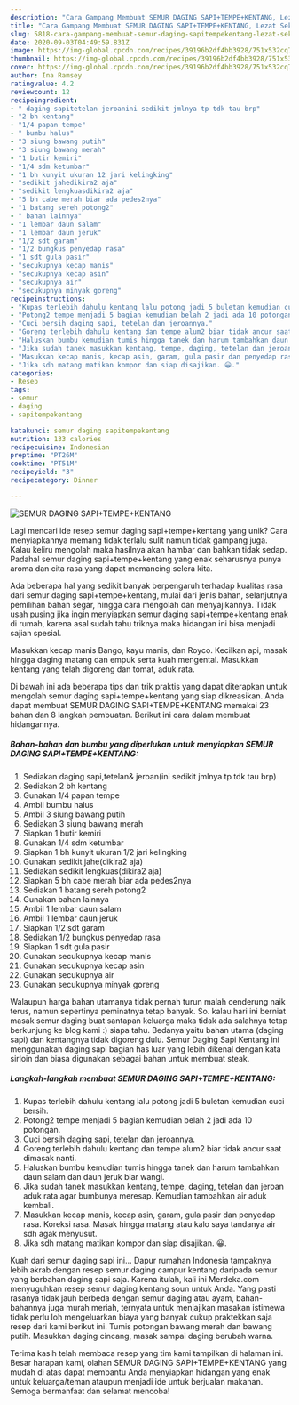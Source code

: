 ```yaml
---
description: "Cara Gampang Membuat SEMUR DAGING SAPI+TEMPE+KENTANG, Lezat Sekali"
title: "Cara Gampang Membuat SEMUR DAGING SAPI+TEMPE+KENTANG, Lezat Sekali"
slug: 5818-cara-gampang-membuat-semur-daging-sapitempekentang-lezat-sekali
date: 2020-09-03T04:49:59.831Z
image: https://img-global.cpcdn.com/recipes/39196b2df4bb3928/751x532cq70/semur-daging-sapitempekentang-foto-resep-utama.jpg
thumbnail: https://img-global.cpcdn.com/recipes/39196b2df4bb3928/751x532cq70/semur-daging-sapitempekentang-foto-resep-utama.jpg
cover: https://img-global.cpcdn.com/recipes/39196b2df4bb3928/751x532cq70/semur-daging-sapitempekentang-foto-resep-utama.jpg
author: Ina Ramsey
ratingvalue: 4.2
reviewcount: 12
recipeingredient:
- " daging sapitetelan jeroanini sedikit jmlnya tp tdk tau brp"
- "2 bh kentang"
- "1/4 papan tempe"
- " bumbu halus"
- "3 siung bawang putih"
- "3 siung bawang merah"
- "1 butir kemiri"
- "1/4 sdm ketumbar"
- "1 bh kunyit ukuran 12 jari kelingking"
- "sedikit jahedikira2 aja"
- "sedikit lengkuasdikira2 aja"
- "5 bh cabe merah biar ada pedes2nya"
- "1 batang sereh potong2"
- " bahan lainnya"
- "1 lembar daun salam"
- "1 lembar daun jeruk"
- "1/2 sdt garam"
- "1/2 bungkus penyedap rasa"
- "1 sdt gula pasir"
- "secukupnya kecap manis"
- "secukupnya kecap asin"
- "secukupnya air"
- "secukupnya minyak goreng"
recipeinstructions:
- "Kupas terlebih dahulu kentang lalu potong jadi 5 buletan kemudian cuci bersih."
- "Potong2 tempe menjadi 5 bagian kemudian belah 2 jadi ada 10 potongan."
- "Cuci bersih daging sapi, tetelan dan jeroannya."
- "Goreng terlebih dahulu kentang dan tempe alum2 biar tidak ancur saat dimasak nanti."
- "Haluskan bumbu kemudian tumis hingga tanek dan harum tambahkan daun salam dan daun jeruk biar wangi."
- "Jika sudah tanek masukkan kentang, tempe, daging, tetelan dan jeroan aduk rata agar bumbunya meresap. Kemudian tambahkan air aduk kembali."
- "Masukkan kecap manis, kecap asin, garam, gula pasir dan penyedap rasa. Koreksi rasa. Masak hingga matang atau kalo saya tandanya air sdh agak menyusut."
- "Jika sdh matang matikan kompor dan siap disajikan. 😀."
categories:
- Resep
tags:
- semur
- daging
- sapitempekentang

katakunci: semur daging sapitempekentang 
nutrition: 133 calories
recipecuisine: Indonesian
preptime: "PT26M"
cooktime: "PT51M"
recipeyield: "3"
recipecategory: Dinner

---
```



![SEMUR DAGING SAPI+TEMPE+KENTANG](https://img-global.cpcdn.com/recipes/39196b2df4bb3928/751x532cq70/semur-daging-sapitempekentang-foto-resep-utama.jpg)

Lagi mencari ide resep semur daging sapi+tempe+kentang yang unik? Cara menyiapkannya memang tidak terlalu sulit namun tidak gampang juga. Kalau keliru mengolah maka hasilnya akan hambar dan bahkan tidak sedap. Padahal semur daging sapi+tempe+kentang yang enak seharusnya punya aroma dan cita rasa yang dapat memancing selera kita.

Ada beberapa hal yang sedikit banyak berpengaruh terhadap kualitas rasa dari semur daging sapi+tempe+kentang, mulai dari jenis bahan, selanjutnya pemilihan bahan segar, hingga cara mengolah dan menyajikannya. Tidak usah pusing jika ingin menyiapkan semur daging sapi+tempe+kentang enak di rumah, karena asal sudah tahu triknya maka hidangan ini bisa menjadi sajian spesial.

Masukkan kecap manis Bango, kayu manis, dan Royco. Kecilkan api, masak hingga daging matang dan empuk serta kuah mengental. Masukkan kentang yang telah digoreng dan tomat, aduk rata.


Di bawah ini ada beberapa tips dan trik praktis yang dapat diterapkan untuk mengolah semur daging sapi+tempe+kentang yang siap dikreasikan. Anda dapat membuat SEMUR DAGING SAPI+TEMPE+KENTANG memakai 23 bahan dan 8 langkah pembuatan. Berikut ini cara dalam membuat hidangannya.

<!--inarticleads1-->

##### Bahan-bahan dan bumbu yang diperlukan untuk menyiapkan SEMUR DAGING SAPI+TEMPE+KENTANG:

1. Sediakan  daging sapi,tetelan&amp; jeroan(ini sedikit jmlnya tp tdk tau brp)
1. Sediakan 2 bh kentang
1. Gunakan 1/4 papan tempe
1. Ambil  bumbu halus
1. Ambil 3 siung bawang putih
1. Sediakan 3 siung bawang merah
1. Siapkan 1 butir kemiri
1. Gunakan 1/4 sdm ketumbar
1. Siapkan 1 bh kunyit ukuran 1/2 jari kelingking
1. Gunakan sedikit jahe(dikira2 aja)
1. Sediakan sedikit lengkuas(dikira2 aja)
1. Siapkan 5 bh cabe merah biar ada pedes2nya
1. Sediakan 1 batang sereh potong2
1. Gunakan  bahan lainnya
1. Ambil 1 lembar daun salam
1. Ambil 1 lembar daun jeruk
1. Siapkan 1/2 sdt garam
1. Sediakan 1/2 bungkus penyedap rasa
1. Siapkan 1 sdt gula pasir
1. Gunakan secukupnya kecap manis
1. Gunakan secukupnya kecap asin
1. Gunakan secukupnya air
1. Gunakan secukupnya minyak goreng


Walaupun harga bahan utamanya tidak pernah turun malah cenderung naik terus, namun sepertinya peminatnya tetap banyak. So. kalau hari ini berniat masak semur daging buat santapan keluarga maka tidak ada salahnya tetap berkunjung ke blog kami :) siapa tahu. Bedanya yaitu bahan utama (daging sapi) dan kentangnya tidak digoreng dulu. Semur Daging Sapi Kentang ini menggunakan daging sapi bagian has luar yang lebih dikenal dengan kata sirloin dan biasa digunakan sebagai bahan untuk membuat steak. 

<!--inarticleads2-->

##### Langkah-langkah membuat SEMUR DAGING SAPI+TEMPE+KENTANG:

1. Kupas terlebih dahulu kentang lalu potong jadi 5 buletan kemudian cuci bersih.
1. Potong2 tempe menjadi 5 bagian kemudian belah 2 jadi ada 10 potongan.
1. Cuci bersih daging sapi, tetelan dan jeroannya.
1. Goreng terlebih dahulu kentang dan tempe alum2 biar tidak ancur saat dimasak nanti.
1. Haluskan bumbu kemudian tumis hingga tanek dan harum tambahkan daun salam dan daun jeruk biar wangi.
1. Jika sudah tanek masukkan kentang, tempe, daging, tetelan dan jeroan aduk rata agar bumbunya meresap. Kemudian tambahkan air aduk kembali.
1. Masukkan kecap manis, kecap asin, garam, gula pasir dan penyedap rasa. Koreksi rasa. Masak hingga matang atau kalo saya tandanya air sdh agak menyusut.
1. Jika sdh matang matikan kompor dan siap disajikan. 😀.


Kuah dari semur daging sapi ini… Dapur rumahan Indonesia tampaknya lebih akrab dengan resep semur daging campur kentang daripada semur yang berbahan daging sapi saja. Karena itulah, kali ini Merdeka.com menyuguhkan resep semur daging kentang soun untuk Anda. Yang pasti rasanya tidak jauh berbeda dengan semur daging atau ayam, bahan-bahannya juga murah meriah, ternyata untuk menjajikan masakan istimewa tidak perlu loh mengeluarkan biaya yang banyak cukup praktekkan saja resep dari kami berikut ini. Tumis potongan bawang merah dan bawang putih. Masukkan daging cincang, masak sampai daging berubah warna. 

Terima kasih telah membaca resep yang tim kami tampilkan di halaman ini. Besar harapan kami, olahan SEMUR DAGING SAPI+TEMPE+KENTANG yang mudah di atas dapat membantu Anda menyiapkan hidangan yang enak untuk keluarga/teman ataupun menjadi ide untuk berjualan makanan. Semoga bermanfaat dan selamat mencoba!
